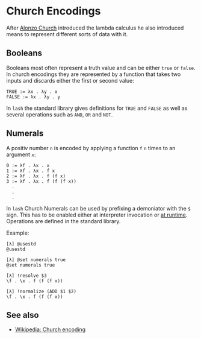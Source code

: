 # Church Encodings

After [Alonzo Church](https://en.wikipedia.org/wiki/Alonzo_Church) introduced the lambda calculus he also introduced means to represent different sorts of data with it.

## Booleans

Booleans most often represent a truth value and can be either `true` or `false`.
In church encodings they are represented by a function that takes two inputs and discards either the first or second value:
```
TRUE := λx . λy . x
FALSE := λx . λy . y
```

In `lash` the standard library gives definitions for `TRUE` and `FALSE` as well as several operations such as `AND`, `OR` and `NOT`.

## Numerals

A positiv number `n` is encoded by applying a function `f` `n` times to an argument `x`:
```
0 := λf . λx . x
1 := λf . λx . f x
2 := λf . λx . f (f x)
3 := λf . λx . f (f (f x))
  .
  .
  .
```
In `lash` Church Numerals can be used by prefixing a demoniator with the `$` sign.
This has to be enabled either at interpreter invocation or [at runtime](directives.html#set-key-value).
Operations are defined in the standard library.

Example:
```
[λ] @usestd
@usestd

[λ] @set numerals true
@set numerals true

[λ] !resolve $3
\f . \x . f (f (f x))

[λ] !normalize (ADD $1 $2)
\f . \x . f (f (f x))
```

## See also
* [Wikipedia: Church encoding](https://en.wikipedia.org/wiki/Church_encoding)
